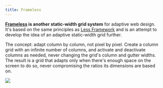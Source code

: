 ```yaml
---
title: Frameless
---
```


**[Frameless](http://framelessgrid.com) is another static-width grid system** for adaptive web design. It's based on the same principles as [Less Framework](http://lessframework.com/) and is an attempt to develop the idea of an adaptive static-width grid further.

The concept: adapt column by column, not pixel by pixel. Create a column grid with an infinite number of columns, and activate and deactivate columns as needed, never changing the grid's column and gutter widths. The result is a grid that adapts only when there's enough space on the screen to do so, never compromising the ratios its dimensions are based on.

![](/images/projects/frameless.jpg)
